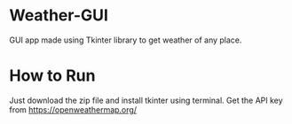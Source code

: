 # Weather-GUI
GUI app made using Tkinter library to get weather of any place.
# How to Run
Just download the zip file and install tkinter using terminal.
Get the API key from https://openweathermap.org/



